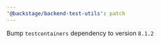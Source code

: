 ```yaml
---
'@backstage/backend-test-utils': patch
---
```


Bump `testcontainers` dependency to version `8.1.2`
